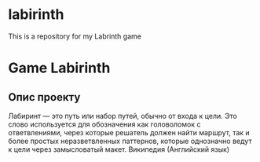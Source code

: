 # labirinth
This is a repository for my Labrinth game

# Game Labirinth
## Опис проекту

Лабиринт — это путь или набор путей, обычно от входа к цели.
Это слово используется для обозначения как головоломок с ответвлениями, через которые решатель должен найти маршрут, так и более простых неразветвленных паттернов, которые однозначно ведут к цели через замысловатый макет. Википедия (Английский язык)



